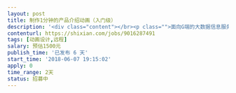 ```yaml
---                
layout: post       
title: 制作1分钟的产品介绍动画（入门级）           
description: '<div class="content"></br><p class="">面向G端的大数据信息服务产品，需要制作一个1分钟的产品介绍动画</p></br><p class="">有脚本，有产品和行业基本信息（方便理解）</p></br><p class="">设计者需要擅长flash动画制作或者AE，有动画案例</p></br><p class="">此费用不包括配音（飞碟说式）</p></br><p class="">经费有限，不接受此预算的请绕行</p></br></div>'     
contenturl: https://shixian.com/jobs/9016287491      
tags: [动画设计,远程]            
salary: 预估1500元          
publish_time: '已发布 6 天'         
start_time: '2018-06-07 19:15:02'           
apply: 0                   
time_range: 2天              
status: 招募中                  
---                 
```

